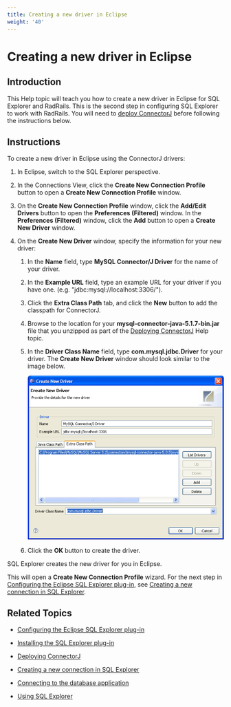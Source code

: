 ```yaml
---
title: Creating a new driver in Eclipse
weight: '40'
---
```


# Creating a new driver in Eclipse

## Introduction

This Help topic will teach you how to create a new driver in Eclipse for SQL Explorer and RadRails. This is the second step in configuring SQL Explorer to work with RadRails. You will need to [deploy ConnectorJ](/guide/Axway_Appcelerator_Studio/Axway_Appcelerator_Studio_Guide/Customizing_Studio/3rd_Party_DB_Plugins/Deploying_ConnectorJ/) before following the instructions below.

## Instructions

To create a new driver in Eclipse using the ConnectorJ drivers:

1. In Eclipse, switch to the SQL Explorer perspective.

2. In the Connections View, click the **Create New Connection Profile** button to open a **Create New Connection Profile** window.

3. On the **Create New Connection Profile** window, click the **Add/Edit Drivers** button to open the **Preferences (Filtered)** window. In the **Preferences (Filtered)** window, click the **Add** button to open a **Create New Driver** window.

4. On the **Create New Driver** window, specify the information for your new driver:

    1. In the **Name** field, type **MySQL Connector/J Driver** for the name of your driver.

    2. In the **Example URL** field, type an example URL for your driver if you have one. (e.g. "jdbc:mysql://localhost:3306/").

    3. Click the **Extra Class Path** tab, and click the **New** button to add the classpath for ConnectorJ.

    4. Browse to the location for your **mysql-connector-java-5.1.7-bin.jar** file that you unzipped as part of the [Deploying ConnectorJ](/guide/Axway_Appcelerator_Studio/Axway_Appcelerator_Studio_Guide/Customizing_Studio/3rd_Party_DB_Plugins/Deploying_ConnectorJ/) Help topic.

    5. In the **Driver Class Name** field, type **com.mysql.jdbc.Driver** for your driver.
        The **Create New Driver** window should look similar to the image below.

        ![CreateNewDriver](./CreateNewDriver.png)
    6. Click the **OK** button to create the driver.

SQL Explorer creates the new driver for you in Eclipse.

This will open a **Create New Connection Profile** wizard. For the next step in [Configuring the Eclipse SQL Explorer plug-in](/guide/Axway_Appcelerator_Studio/Axway_Appcelerator_Studio_Guide/Customizing_Studio/3rd_Party_DB_Plugins/Configuring_the_Eclipse_SQL_Explorer_plug-in/), see [Creating a new connection in SQL Explorer](/guide/Axway_Appcelerator_Studio/Axway_Appcelerator_Studio_Guide/Customizing_Studio/3rd_Party_DB_Plugins/Creating_a_new_connection_in_SQL_Explorer/).

## Related Topics

* [Configuring the Eclipse SQL Explorer plug-in](/guide/Axway_Appcelerator_Studio/Axway_Appcelerator_Studio_Guide/Customizing_Studio/3rd_Party_DB_Plugins/Configuring_the_Eclipse_SQL_Explorer_plug-in/)

* [Installing the SQL Explorer plug-in](/guide/Axway_Appcelerator_Studio/Axway_Appcelerator_Studio_Guide/Customizing_Studio/3rd_Party_DB_Plugins/Installing_the_SQL_Explorer_plug-in/)

* [Deploying ConnectorJ](/guide/Axway_Appcelerator_Studio/Axway_Appcelerator_Studio_Guide/Customizing_Studio/3rd_Party_DB_Plugins/Deploying_ConnectorJ/)

* [Creating a new connection in SQL Explorer](/guide/Axway_Appcelerator_Studio/Axway_Appcelerator_Studio_Guide/Customizing_Studio/3rd_Party_DB_Plugins/Creating_a_new_connection_in_SQL_Explorer/)

* [Connecting to the database application](/guide/Axway_Appcelerator_Studio/Axway_Appcelerator_Studio_Guide/Customizing_Studio/3rd_Party_DB_Plugins/Connecting_to_the_database_application/)

* [Using SQL Explorer](/guide/Axway_Appcelerator_Studio/Axway_Appcelerator_Studio_Guide/Customizing_Studio/3rd_Party_DB_Plugins/Using_SQL_Explorer/)
